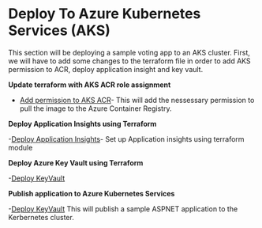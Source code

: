 # Deploy To Azure Kubernetes Services (AKS) # 

This section will be deploying a sample voting app to an AKS cluster. First, we will have to add some changes to the terraform file in order to add AKS permission to ACR, deploy application insight and key vault. 

**Update terraform with AKS ACR role assignment**

- [Add permission to AKS ACR](https://github.com/nicholaschangIT/Devops-Journey/tree/main/Deploy-To-AKS/Update-terraform-AKS-ACR-permission.md)- This will add the nessessary permission to pull the image to the Azure Container Registry. 

**Deploy Application Insights using Terraform**

-[Deploy Application Insights](https://github.com/nicholaschangIT/Devops-Journey/tree/main/Deploy-To-AKS/Deploy-Appinsight.md)- Set up Application insights using terraform module 

**Deploy Azure Key Vault using Terraform**

-[Deploy KeyVault](https://github.com/nicholaschangIT/Devops-Journey/tree/main/Deploy-To-AKS/Keyvault-creation.md)


**Publish application to Azure Kubernetes Services**

-[Deploy KeyVault](https://github.com/nicholaschangIT/Devops-Journey/tree/main/Deploy-To-AKS/Update-terraform-AKS-ACR-permission.md) This will publish a sample ASPNET application to the Kerbernetes cluster. 
